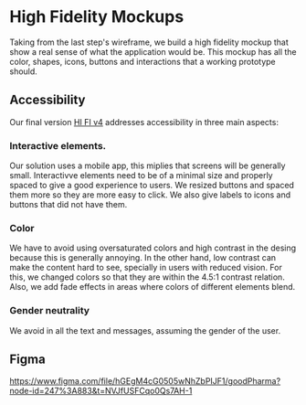 # High Fidelity Mockups

Taking from the last step's wireframe, we build a high fidelity mockup that show a real sense of what the application would be. This mockup has all the 
color, shapes, icons, buttons and interactions that a working prototype should.

## Accessibility

Our final version [HI FI v4](https://github.com/michellenaour/repo-UXD/blob/3a05367fb5068d8aba6d24f7329150f97122dae1/5.%20The%20surface%20plane/Hi%20fidelity%20mockups/Hi%20Fi%20v4.pdf)
addresses accessibility in three main aspects:

### Interactive elements.
Our solution uses a mobile app, this miplies that screens will be generally small. Interactivve elements need to be of a minimal size and properly spaced to give a good experience to users. We resized buttons and spaced them more so they are more easy to click. We also give labels to icons and buttons that did not have them.

### Color
We have to avoid using oversaturated colors and high contrast in the desing because this is generally annoying. In the other hand, low contrast can make the content hard to see, specially in users with reduced vision. For this, we changed colors so that they are within the 4.5:1 contrast relation. Also, we add fade effects in areas where colors of different elements blend.

### Gender neutrality
We avoid in all the text and messages, assuming the gender of the user.

## Figma
https://www.figma.com/file/hGEgM4cG0505wNhZbPIJF1/goodPharma?node-id=247%3A883&t=NVJfUSFCqo0Qs7AH-1
